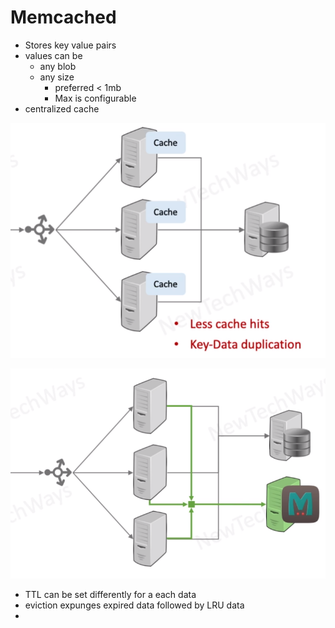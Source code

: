 # Memcached

- Stores key value pairs
- values can be
  - any blob
  - any size
    - preferred < 1mb
    - Max is configurable
- centralized cache

![Alt text](image-16.png)

![Alt text](image-17.png)

- TTL can be set differently for a each data
- eviction expunges expired data followed by LRU data
- 